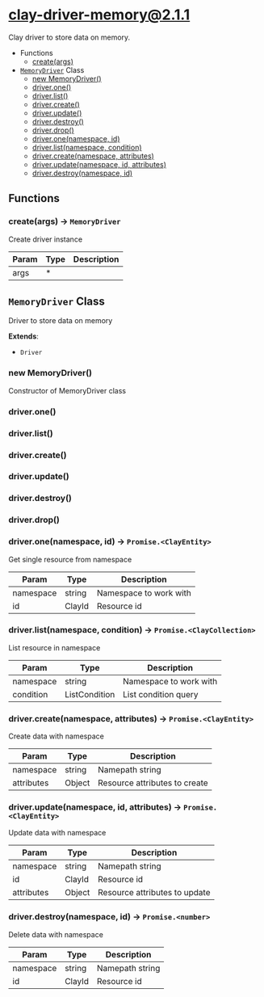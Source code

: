 # clay-driver-memory@2.1.1

Clay driver to store data on memory.

+ Functions
  + [create(args)](#clay-driver-memory-function-create)
+ [`MemoryDriver`](clay-driver-memory-classes) Class
  + [new MemoryDriver()](#clay-driver-memory-classes-memory-driver-constructor)
  + [driver.one()](#clay-driver-memory-classes-memory-driver-one)
  + [driver.list()](#clay-driver-memory-classes-memory-driver-list)
  + [driver.create()](#clay-driver-memory-classes-memory-driver-create)
  + [driver.update()](#clay-driver-memory-classes-memory-driver-update)
  + [driver.destroy()](#clay-driver-memory-classes-memory-driver-destroy)
  + [driver.drop()](#clay-driver-memory-classes-memory-driver-drop)
  + [driver.one(namespace, id)](#clay-driver-memory-classes-memory-driver-one)
  + [driver.list(namespace, condition)](#clay-driver-memory-classes-memory-driver-list)
  + [driver.create(namespace, attributes)](#clay-driver-memory-classes-memory-driver-create)
  + [driver.update(namespace, id, attributes)](#clay-driver-memory-classes-memory-driver-update)
  + [driver.destroy(namespace, id)](#clay-driver-memory-classes-memory-driver-destroy)

## Functions

<a class='md-heading-link' name="clay-driver-memory-function-create" ></a>

### create(args) -> `MemoryDriver`

Create driver instance

| Param | Type | Description |
| ----- | --- | -------- |
| args | * |  |



<a class='md-heading-link' name="clay-driver-memory-classes"></a>

## `MemoryDriver` Class

Driver to store data on memory

**Extends**: 

+ `Driver`



<a class='md-heading-link' name="clay-driver-memory-classes-memory-driver-constructor" ></a>

### new MemoryDriver()

Constructor of MemoryDriver class



<a class='md-heading-link' name="clay-driver-memory-classes-memory-driver-one" ></a>

### driver.one()



<a class='md-heading-link' name="clay-driver-memory-classes-memory-driver-list" ></a>

### driver.list()



<a class='md-heading-link' name="clay-driver-memory-classes-memory-driver-create" ></a>

### driver.create()



<a class='md-heading-link' name="clay-driver-memory-classes-memory-driver-update" ></a>

### driver.update()



<a class='md-heading-link' name="clay-driver-memory-classes-memory-driver-destroy" ></a>

### driver.destroy()



<a class='md-heading-link' name="clay-driver-memory-classes-memory-driver-drop" ></a>

### driver.drop()



<a class='md-heading-link' name="clay-driver-memory-classes-memory-driver-one" ></a>

### driver.one(namespace, id) -> `Promise.<ClayEntity>`

Get single resource from namespace

| Param | Type | Description |
| ----- | --- | -------- |
| namespace | string | Namespace to work with |
| id | ClayId | Resource id |


<a class='md-heading-link' name="clay-driver-memory-classes-memory-driver-list" ></a>

### driver.list(namespace, condition) -> `Promise.<ClayCollection>`

List resource in namespace

| Param | Type | Description |
| ----- | --- | -------- |
| namespace | string | Namespace to work with |
| condition | ListCondition | List condition query |


<a class='md-heading-link' name="clay-driver-memory-classes-memory-driver-create" ></a>

### driver.create(namespace, attributes) -> `Promise.<ClayEntity>`

Create data with namespace

| Param | Type | Description |
| ----- | --- | -------- |
| namespace | string | Namepath string |
| attributes | Object | Resource attributes to create |


<a class='md-heading-link' name="clay-driver-memory-classes-memory-driver-update" ></a>

### driver.update(namespace, id, attributes) -> `Promise.<ClayEntity>`

Update data with namespace

| Param | Type | Description |
| ----- | --- | -------- |
| namespace | string | Namepath string |
| id | ClayId | Resource id |
| attributes | Object | Resource attributes to update |


<a class='md-heading-link' name="clay-driver-memory-classes-memory-driver-destroy" ></a>

### driver.destroy(namespace, id) -> `Promise.<number>`

Delete data with namespace

| Param | Type | Description |
| ----- | --- | -------- |
| namespace | string | Namepath string |
| id | ClayId | Resource id |




